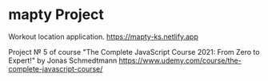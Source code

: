 # mapty Project

Workout location application. 
https://mapty-ks.netlify.app

Project № 5 of course "The Complete JavaScript Course 2021: From Zero to Expert!" by Jonas Schmedtmann
https://www.udemy.com/course/the-complete-javascript-course/

